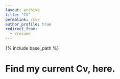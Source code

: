 ```yaml
---
layout: archive
title: "CV"
permalink: /cv/
author_profile: true
redirect_from:
  - /resume
---
```


{% include base_path %}

Find my current Cv, here.
======


